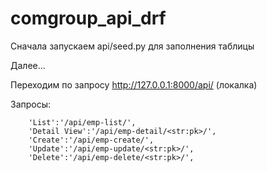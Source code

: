 # comgroup_api_drf

Сначала запускаем api/seed.py для заполнения таблицы 

Далее...

Переходим по запросу http://127.0.0.1:8000/api/ (локалка)

Запросы:

		'List':'/api/emp-list/',
		'Detail View':'/api/emp-detail/<str:pk>/',
		'Create':'/api/emp-create/',
		'Update':'/api/emp-update/<str:pk>/',
		'Delete':'/api/emp-delete/<str:pk>/',
